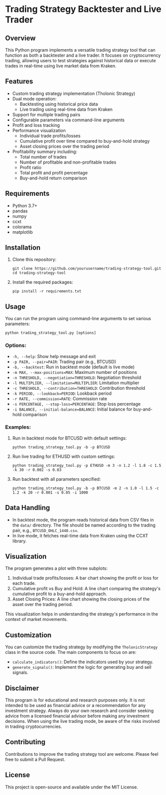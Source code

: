 # Trading Strategy Backtester and Live Trader

## Overview

This Python program implements a versatile trading strategy tool that can function as both a backtester and a live trader. It focuses on cryptocurrency trading, allowing users to test strategies against historical data or execute trades in real-time using live market data from Kraken.

## Features

- Custom trading strategy implementation (Tholonic Strategy)
- Dual mode operation:
  - Backtesting using historical price data
  - Live trading using real-time data from Kraken
- Support for multiple trading pairs
- Configurable parameters via command-line arguments
- Profit and loss tracking
- Performance visualization
  - Individual trade profits/losses
  - Cumulative profit over time compared to buy-and-hold strategy
  - Asset closing prices over the trading period
- Profitability summary including:
  - Total number of trades
  - Number of profitable and non-profitable trades
  - Profit ratio
  - Total profit and profit percentage
  - Buy-and-hold return comparison

## Requirements

- Python 3.7+
- pandas
- numpy
- ccxt
- colorama
- matplotlib

## Installation

1. Clone this repository:
   ```
   git clone https://github.com/yourusername/trading-strategy-tool.git
   cd trading-strategy-tool
   ```

2. Install the required packages:
   ```
   pip install -r requirements.txt
   ```

## Usage

You can run the program using command-line arguments to set various parameters:

```
python trading_strategy_tool.py [options]
```

### Options:

- `-h, --help`: Show help message and exit
- `-p PAIR, --pair=PAIR`: Trading pair (e.g., BTCUSD)
- `-b, --backtest`: Run in backtest mode (default is live mode)
- `-m MAX, --max-positions=MAX`: Maximum number of positions
- `-n THRESHOLD, --negotiation=THRESHOLD`: Negotiation threshold
- `-l MULTIPLIER, --limitation=MULTIPLIER`: Limitation multiplier
- `-c THRESHOLD, --contribution=THRESHOLD`: Contribution threshold
- `-k PERIOD, --lookback=PERIOD`: Lookback period
- `-r RATE, --commission=RATE`: Commission rate
- `-s PERCENTAGE, --stop-loss=PERCENTAGE`: Stop loss percentage
- `-i BALANCE, --initial-balance=BALANCE`: Initial balance for buy-and-hold comparison

### Examples:

1. Run in backtest mode for BTCUSD with default settings:
   ```
   python trading_strategy_tool.py -b -p BTCUSD
   ```

2. Run live trading for ETHUSD with custom settings:
   ```
   python trading_strategy_tool.py -p ETHUSD -m 3 -n 1.2 -l 1.8 -c 1.5 -k 30 -r 0.002 -s 0.03
   ```

3. Run backtest with all parameters specified:
   ```
   python trading_strategy_tool.py -b -p BTCUSD -m 2 -n 1.0 -l 1.5 -c 1.2 -k 20 -r 0.001 -s 0.05 -i 1000
   ```

## Data Handling

- In backtest mode, the program reads historical data from CSV files in the `data/` directory. The file should be named according to the trading pair, e.g., `BTCUSD_OHLC_1440.csv`.
- In live mode, it fetches real-time data from Kraken using the CCXT library.

## Visualization

The program generates a plot with three subplots:

1. Individual trade profits/losses: A bar chart showing the profit or loss for each trade.
2. Cumulative profit vs Buy and Hold: A line chart comparing the strategy's cumulative profit to a buy-and-hold approach.
3. Asset Closing Prices: A line chart showing the closing prices of the asset over the trading period.

This visualization helps in understanding the strategy's performance in the context of market movements.

## Customization

You can customize the trading strategy by modifying the `TholonicStrategy` class in the source code. The main components to focus on are:

- `calculate_indicators()`: Define the indicators used by your strategy.
- `generate_signals()`: Implement the logic for generating buy and sell signals.

## Disclaimer

This program is for educational and research purposes only. It is not intended to be used as financial advice or a recommendation for any investment strategy. Always do your own research and consider seeking advice from a licensed financial advisor before making any investment decisions. When using the live trading mode, be aware of the risks involved in trading cryptocurrencies.

## Contributing

Contributions to improve the trading strategy tool are welcome. Please feel free to submit a Pull Request.

## License

This project is open-source and available under the MIT License.